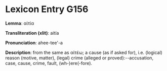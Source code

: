 # Lexicon Entry G156

**Lemma**: αἰτία

**Transliteration (xlit)**: aitía

**Pronunciation**: ahee-tee'-a

**Description**:
from the same as αἰτέω; a cause (as if asked for), i.e. (logical) reason (motive, matter), (legal) crime (alleged or proved):--accusation, case, cause, crime, fault, (wh-)ere(-fore).
